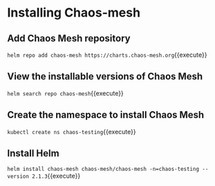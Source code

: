# Installing Chaos-mesh

## Add Chaos Mesh repository​

`helm repo add chaos-mesh https://charts.chaos-mesh.org`{{execute}}

## View the installable versions of Chaos Mesh

`helm search repo chaos-mesh`{{execute}}

## Create the namespace to install Chaos Mesh

`kubectl create ns chaos-testing`{{execute}}

## Install Helm 

`helm install chaos-mesh chaos-mesh/chaos-mesh -n=chaos-testing --version 2.1.3`{{execute}}
